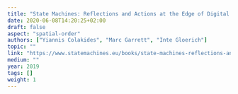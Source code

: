 ```yaml
---
title: "State Machines: Reflections and Actions at the Edge of Digital Citizenship, Finance, and Art"
date: 2020-06-08T14:20:25+02:00
draft: false
aspect: "spatial-order"
authors: ["Yiannis Colakides", "Marc Garrett", "Inte Gloerich"]
topic: ""
link: "https://www.statemachines.eu/books/state-machines-reflections-and-actions-at-the-edge-of-digital-citizenship-finance-and-art"
medium: ""
year: 2019
tags: []
weight: 1
---
```

